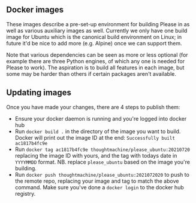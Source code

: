 Docker images
-------------

These images describe a pre-set-up environment for building Please in as
well as various auxiliary images as well.
Currently we only have one build image for Ubuntu which is the canonical
build environment on Linux; in future it'd be nice to add more (e.g. Alpine)
once we can support them.

Note that various dependencies can be seen as more or less optional
(for example there are three Python engines, of which any one is needed
for Please to work). The aspiration is to build all features in each image,
but some may be harder than others if certain packages aren't available.

## Updating images

Once you have made your changes, there are 4 steps to publish them: 
- Ensure your docker daemon is running and you're logged into docker hub
- Run `docker build .` in the directory of the image you want to build. Docker 
  will print out the image ID at the end: `Successfully built ac1817b4fc9e`
- Run `docker tag ac1817b4fc9e thoughtmachine/please_ubuntu:20210720` replacing 
  the image ID with yours, and the tag with todays date in `YYYYMMDD` format. 
  NB. replace `please_ubuntu` based on the image you're building.
- Run `docker push thoughtmachine/please_ubuntu:2021072020` to push to the 
  remote repo, replacing your image and tag to match the above command. Make sure 
  you've done a `docker login` to the docker hub registry. 
